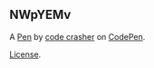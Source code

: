 NWpYEMv
-------


A [Pen](https://codepen.io/crypto-crasher/pen/NWpYEMv) by [code crasher](https://codepen.io/crypto-crasher) on [CodePen](https://codepen.io).

[License](https://codepen.io/crypto-crasher/pen/NWpYEMv/license).